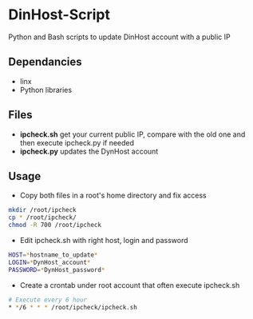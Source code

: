 # DinHost-Script
Python and Bash scripts to update DinHost account with a public IP

## Dependancies
- linx
- Python libraries

## Files
- **ipcheck.sh** get your current public IP, compare with the old one and then execute ipcheck.py if needed
- **ipcheck.py** updates the DynHost account

## Usage
- Copy both files in a root's home directory and fix access
```sh
mkdir /root/ipcheck
cp * /root/ipcheck/
chmod -R 700 /root/ipcheck
```
- Edit ipcheck.sh with right host, login and password
```sh
HOST=*hostname_to_update*
LOGIN=*DynHost_account*
PASSWORD=*DynHost_password*
```
- Create a crontab under root account that often execute ipcheck.sh
```sh
# Execute every 6 hour
* */6 * * * /root/ipcheck/ipcheck.sh
```
